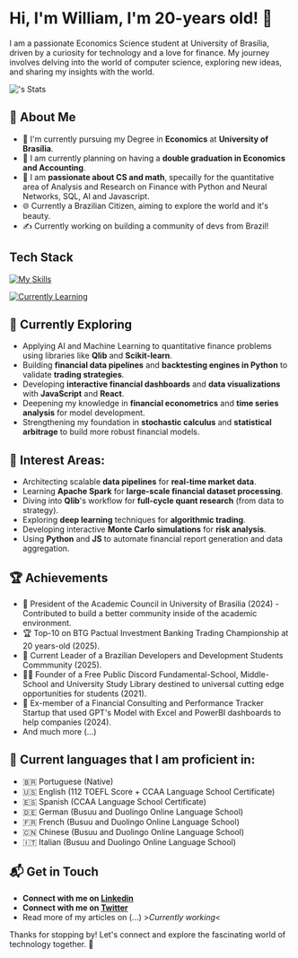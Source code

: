 # Hi, I'm William, I'm 20-years old! 👋

I am a passionate Economics Science student at University of Brasília, driven by a curiosity for technology and a love for finance. My journey involves delving into the world of computer science, exploring new ideas, and sharing my insights with the world.

![<username>'s Stats](https://github-readme-stats.vercel.app/api?username=<username>&theme=vue-dark&show_icons=true&hide_border=true&count_private=true)

## 🚀 About Me

- 🔭 I'm currently pursuing my Degree in **Economics** at **University of Brasília**.
- 💭 I am currently planning on having a **double graduation in Economics and Accounting**.
- 📝 I am **passionate about CS and math**, specailly for the quantitative area of Analysis and Research on Finance with Python and Neural Networks, SQL, AI and Javascript.
- 🌐 Currently a Brazilian Citizen, aiming to explore the world and it's beauty.
- ✍️ Currently working on building a community of devs from Brazil!

## Tech Stack
[![My Skills](https://skillicons.dev/icons?i=js,ae,arch,linux,debian,blender,obsidian,notion,ps,pr,py,pycharm,sqlite,latex,git,github,gmail,ai,discord,bots,discordjs,react)](https://skillicons.dev)

[![Currently Learning](https://skillicons.dev/icons?i=ocml,cpp)](https://skillicons.dev)

## 🌱 Currently Exploring

  - Applying AI and Machine Learning to quantitative finance problems using libraries like **Qlib** and **Scikit-learn**.
  - Building **financial data pipelines** and **backtesting engines in Python** to validate **trading strategies**.
  - Developing **interactive financial dashboards** and **data visualizations** with **JavaScript** and **React**.
  - Deepening my knowledge in **financial econometrics** and **time series analysis** for model development.
  - Strengthening my foundation in **stochastic calculus** and **statistical arbitrage** to build more robust financial models.

## 🌰 Interest Areas:

  - Architecting scalable **data pipelines** for **real-time market data**.
  - Learning **Apache Spark** for **large-scale financial dataset processing**.
  - Diving into **Qlib**'s workflow for **full-cycle quant research** (from data to strategy).
  - Exploring **deep learning** techniques for **algorithmic trading**.
  - Developing interactive **Monte Carlo simulations** for **risk analysis**.
  - Using **Python** and **JS** to automate financial report generation and data aggregation.
    
 ## 🏆 Achievements

- 🌟 President of the Academic Council in University of Brasilia (2024) - Contributed to build a better community inside of the academic environment.
- 🏆 Top-10 on BTG Pactual Investment Banking Trading Championship at 20 years-old (2025).
- 🐚 Current Leader of a Brazilian Developers and Development Students Commmunity (2025).
- 🧑‍🏫 Founder of a Free Public Discord Fundamental-School, Middle-School and University Study Library destined to universal cutting edge opportunities for students (2021).
- 🧮 Ex-member of a Financial Consulting and Performance Tracker Startup that used GPT's Model with Excel and PowerBI dashboards to help companies (2024).
- And much more (...)

## 💬 Current languages that I am proficient in:

- 🇧🇷 Portuguese (Native)
- 🇺🇸 English (112 TOEFL Score + CCAA Language School Certificate)
- 🇪🇸 Spanish (CCAA Language School Certificate)
- 🇩🇪 German (Busuu and Duolingo Online Language School)
- 🇫🇷 French (Busuu and Duolingo Online Language School)
- 🇨🇳 Chinese (Busuu and Duolingo Online Language School)
- 🇮🇹 Italian (Busuu and Duolingo Online Language School)
  
## 📬 Get in Touch

- **Connect with me on [Linkedin](https://www.linkedin.com/in/williamsoares1/)**
- **Connect with me on [Twitter](https://x.com/kyotocanhoto)**
- Read more of my articles on (...) >*Currently working*<

Thanks for stopping by! Let's connect and explore the fascinating world of technology together. 🚀

